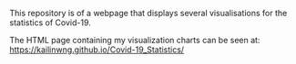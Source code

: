 This repository is of a webpage that displays several visualisations for the statistics of Covid-19.

The HTML page containing my visualization charts can be seen at: https://kailinwng.github.io/Covid-19_Statistics/
